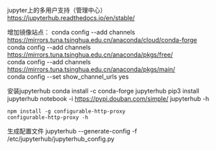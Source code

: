 jupyter上的多用户支持（管理中心）
    https://jupyterhub.readthedocs.io/en/stable/


增加镜像站点：
    conda config --add channels https://mirrors.tuna.tsinghua.edu.cn/anaconda/cloud/conda-forge  
    conda config --add channels https://mirrors.tuna.tsinghua.edu.cn/anaconda/pkgs/free/  
    conda config --add channels https://mirrors.tuna.tsinghua.edu.cn/anaconda/pkgs/main/  
    conda config --set show_channel_urls yes 

安装jupyterhub
    conda install -c conda-forge jupyterhub
    pip3 install jupyterhub notebook -i https://pypi.douban.com/simple/
    jupyterhub -h

    npm install -g configurable-http-proxy
    configurable-http-proxy -h

生成配置文件
    jupyterhub --generate-config -f /etc/jupyterhub/jupyterhub_config.py